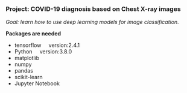 ### Project: COVID-19 diagnosis based on Chest X-ray images
*Goal: learn how to use deep learning models for image classification.*

**Packages are needed**
- tensorflow      &nbsp;&nbsp;&nbsp; version:2.4.1
- Python           &nbsp;&nbsp;&nbsp; version:3.8.0
- matplotlib
- numpy
- pandas
- scikit-learn
- Jupyter Notebook
